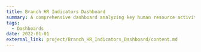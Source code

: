 ```yaml
---
title: Branch HR Indicators Dashboard
summary: A comprehensive dashboard analyzing key human resource activities over the past year, including hires, terminations, and turnover rates. Designed to provide clear insights into employee inflow and outflow, aiding strategic HR management.
tags:
  - Dashboards
date: 2022-01-01
external_link: project/Branch_HR_Indicators_Dashboard/content.md
---
```


